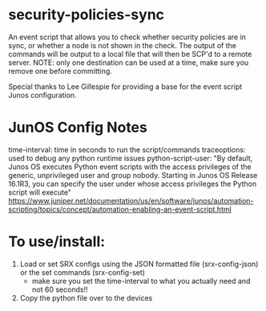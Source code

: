 # security-policies-sync

An event script that allows you to check whether security policies are in sync,
or whether a node is not shown in the check.
The output of the commands will be output to a local file that will then be SCP'd
to a remote server.
NOTE: only one destination can be used at a time, make sure you remove one before committing.

Special thanks to Lee Gillespie for providing a base for the event script Junos configuration.

# JunOS Config Notes
time-interval: time in seconds to run the script/commands
traceoptions: used to debug any python runtime issues
python-script-user: "By default, Junos OS executes Python event scripts with the access privileges of the generic, unprivileged user and group nobody. Starting in Junos OS Release 16.1R3, you can specify the user under whose access privileges the Python script will execute" https://www.juniper.net/documentation/us/en/software/junos/automation-scripting/topics/concept/automation-enabling-an-event-script.html

# To use/install:
1. Load or set SRX configs using the JSON formatted file (srx-config-json) or the set commands (srx-config-set)
    - make sure you set the time-interval to what you actually need and not 60 seconds!!
2. Copy the python file over to the devices
